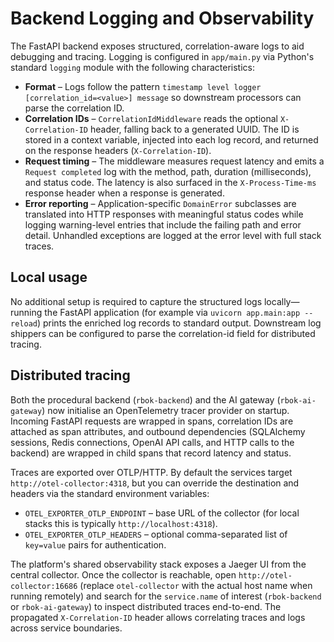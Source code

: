 # Backend Logging and Observability

The FastAPI backend exposes structured, correlation-aware logs to aid debugging and tracing. Logging is configured in `app/main.py` via Python's standard `logging` module with the following characteristics:

- **Format** – Logs follow the pattern `timestamp level logger [correlation_id=<value>] message` so downstream processors can parse the correlation ID.
- **Correlation IDs** – `CorrelationIdMiddleware` reads the optional `X-Correlation-ID` header, falling back to a generated UUID. The ID is stored in a context variable, injected into each log record, and returned on the response headers (`X-Correlation-ID`).
- **Request timing** – The middleware measures request latency and emits a `Request completed` log with the method, path, duration (milliseconds), and status code. The latency is also surfaced in the `X-Process-Time-ms` response header when a response is generated.
- **Error reporting** – Application-specific `DomainError` subclasses are translated into HTTP responses with meaningful status codes while logging warning-level entries that include the failing path and error detail. Unhandled exceptions are logged at the error level with full stack traces.

## Local usage

No additional setup is required to capture the structured logs locally—running the FastAPI application (for example via `uvicorn app.main:app --reload`) prints the enriched log records to standard output. Downstream log shippers can be configured to parse the correlation-id field for distributed tracing.

## Distributed tracing

Both the procedural backend (`rbok-backend`) and the AI gateway (`rbok-ai-gateway`) now initialise an OpenTelemetry tracer provider on startup. Incoming FastAPI requests are wrapped in spans, correlation IDs are attached as span attributes, and outbound dependencies (SQLAlchemy sessions, Redis connections, OpenAI API calls, and HTTP calls to the backend) are wrapped in child spans that record latency and status.

Traces are exported over OTLP/HTTP. By default the services target `http://otel-collector:4318`, but you can override the destination and headers via the standard environment variables:

- `OTEL_EXPORTER_OTLP_ENDPOINT` – base URL of the collector (for local stacks this is typically `http://localhost:4318`).
- `OTEL_EXPORTER_OTLP_HEADERS` – optional comma-separated list of `key=value` pairs for authentication.

The platform's shared observability stack exposes a Jaeger UI from the central collector. Once the collector is reachable, open `http://otel-collector:16686` (replace `otel-collector` with the actual host name when running remotely) and search for the `service.name` of interest (`rbok-backend` or `rbok-ai-gateway`) to inspect distributed traces end-to-end. The propagated `X-Correlation-ID` header allows correlating traces and logs across service boundaries.
